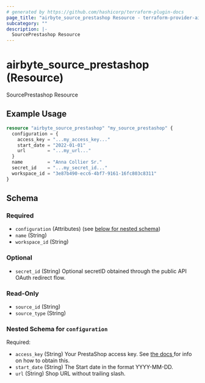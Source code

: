 ```yaml
---
# generated by https://github.com/hashicorp/terraform-plugin-docs
page_title: "airbyte_source_prestashop Resource - terraform-provider-airbyte"
subcategory: ""
description: |-
  SourcePrestashop Resource
---
```


# airbyte_source_prestashop (Resource)

SourcePrestashop Resource

## Example Usage

```terraform
resource "airbyte_source_prestashop" "my_source_prestashop" {
  configuration = {
    access_key = "...my_access_key..."
    start_date = "2022-01-01"
    url        = "...my_url..."
  }
  name         = "Anna Collier Sr."
  secret_id    = "...my_secret_id..."
  workspace_id = "3e87b490-ecc6-4bf7-9161-16fc803c8311"
}
```

<!-- schema generated by tfplugindocs -->
## Schema

### Required

- `configuration` (Attributes) (see [below for nested schema](#nestedatt--configuration))
- `name` (String)
- `workspace_id` (String)

### Optional

- `secret_id` (String) Optional secretID obtained through the public API OAuth redirect flow.

### Read-Only

- `source_id` (String)
- `source_type` (String)

<a id="nestedatt--configuration"></a>
### Nested Schema for `configuration`

Required:

- `access_key` (String) Your PrestaShop access key. See <a href="https://devdocs.prestashop.com/1.7/webservice/tutorials/creating-access/#create-an-access-key"> the docs </a> for info on how to obtain this.
- `start_date` (String) The Start date in the format YYYY-MM-DD.
- `url` (String) Shop URL without trailing slash.


